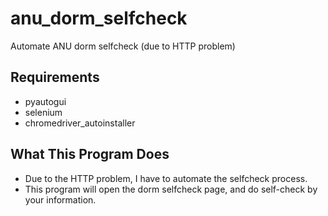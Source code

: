 # anu_dorm_selfcheck
Automate ANU dorm selfcheck (due to HTTP problem)

## Requirements
 * pyautogui
 * selenium
 * chromedriver_autoinstaller

## What This Program Does
* Due to the HTTP problem, I have to automate the selfcheck process.
* This program will open the dorm selfcheck page, and do self-check by your information.
